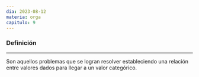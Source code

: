 ```yaml
---
dia: 2023-08-12
materia: orga
capitulo: 9
---
```

### Definición
---
Son aquellos problemas que se logran resolver estableciendo una relación entre valores dados para llegar a un valor categórico.